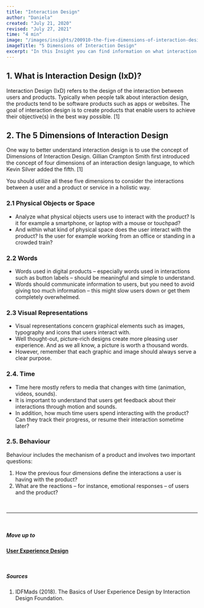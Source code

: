 ```yaml
---
title: "Interaction Design"
author: "Daniela"
created: "July 21, 2020"
revised: "July 27, 2021"
time: "4 min"
image: "/images/insights/200910-the-five-dimensions-of-interaction-design.jpg"
imageTitle: "5 Dimensions of Interaction Design"
excerpt: "In this Insight you can find information on what interaction design is, and what its five dimensions are."
---
```


## 1. What is Interaction Design (IxD)?

Interaction Design (IxD) refers to the design of the interaction between users and products. Typically when people talk about interaction design, the products tend to be software products such as apps or websites. The goal of interaction design is to create products that enable users to achieve their objective(s) in the best way possible. [1]

## 2. The 5 Dimensions of Interaction Design

One way to better understand interaction design is to use the concept of Dimensions of Interaction Design. Gillian Crampton Smith first introduced the concept of four dimensions of an interaction design language, to which Kevin Silver added the fifth. [1]

You should utilize all these five dimensions to consider the interactions between a user and a product or service in a holistic way.

### 2.1 Physical Objects or Space

- Analyze what physical objects users use to interact with the product? Is it for example a smartphone, or laptop with a mouse or touchpad?
- And within what kind of physical space does the user interact with the product? Is the user for example working from an office or standing in a crowded train?

### 2.2 Words

- Words used in digital products – especially words used in interactions such as button labels – should be meaningful and simple to understand.
- Words should communicate information to users, but you need to avoid giving too much information – this might slow users down or get them completely overwhelmed.

### 2.3 Visual Representations

- Visual representations concern graphical elements such as images, typography and icons that users interact with.
- Well thought-out, picture-rich designs create more pleasing user experience. And as we all know, a picture is worth a thousand words.
- However, remember that each graphic and image should always serve a clear purpose.

### 2.4. Time

- Time here mostly refers to media that changes with time (animation, videos, sounds).
- It is important to understand that users get feedback about their interactions through motion and sounds.
- In addition, how much time users spend interacting with the product? Can they track their progress, or resume their interaction sometime later?

### 2.5. Behaviour

Behaviour includes the mechanism of a product and involves two important questions: 
1. How the previous four dimensions define the interactions a user is having with the product? 
2. What are the reactions – for instance, emotional responses – of users and the product?

&nbsp;

***
&nbsp;

##### Move up to

[**User Experience Design**](/insights/ux-design)

&nbsp;

##### Sources

1. IDFMads (2018). The Basics of User Experience Design by Interaction Design Foundation.